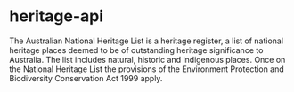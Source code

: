 # heritage-api

The Australian National Heritage List is a heritage register, a list of national heritage places deemed to be of outstanding heritage significance to Australia. The list includes natural, historic and indigenous places. Once on the National Heritage List the provisions of the Environment Protection and Biodiversity Conservation Act 1999 apply.
